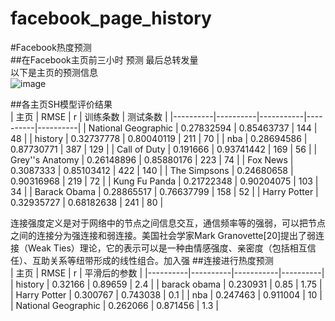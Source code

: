 # facebook_page_history
#Facebook热度预测<br />
##在Facebook主页前三小时 预测 最后总转发量<br />
以下是主页的预测信息<br />
 ![image](https://github.com/yxzero/facebook_page_history/blob/master/%E7%BD%91%E9%A1%B5%E6%88%AA%E5%9B%BE.png)

##各主页SH模型评价结果<br />
| 主页 | RMSE | r | 训练条数 | 测试条数 |
|----------|----------|-----------|----------|----------|
| National Geographic | 0.27832594 | 0.85463737 | 144 | 48 |
| history |	0.32737778 |	0.80040119 |	211 |	70 |
| nba |	0.28694586 |	0.87730771 |	387 |	129 |
| Call of Duty |	0.191666 |	0.93741442 |	169 |	56 |
| Grey''s Anatomy |	0.26148896 |	0.85880176 |	223 |	74 |
| Fox News |	0.3087333 |	0.85103412 |	422 |	140 |
| The Simpsons |	0.24680658 |	0.90316968 |	219 |	72 |
| Kung Fu Panda |	0.21722348 |	0.90204075 |	103 |	34 |
| Barack Obama |	0.28865517 |	0.76637799 |	158 |	52 |
| Harry Potter |	0.32935727 |	0.68182638 |	241 |	80 |

连接强度定义是对于网络中的节点之间信息交互，通信频率等的强弱，可以把节点之间的连接分为强连接和弱连接。美国社会学家Mark Granovette[20]提出了弱连接（Weak Ties）理论，它的表示可以是一种由情感强度、亲密度（包括相互信任）、互助关系等纽带形成的线性组合。加入强
##连接进行热度预测<br />
| 主页 | RMSE | r | 平滑后的参数 |
|----------|----------|-----------|----------|
| history |	0.32166 |	0.89659 |	2.4 |
| barack obama |	0.230931 |	0.85 |	1.75 |
| Harry Potter |	0.300767 |	0.743038 |	0.1 |
| nba |	0.247463 |	0.911004 |	10 |
| National Geographic |	0.262066 |	0.871456 |	1.3 |
